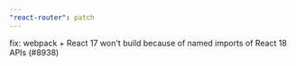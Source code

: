 ```yaml
---
"react-router": patch
---
```


fix: webpack + React 17 won't build because of named imports of React 18 APIs (#8938)
